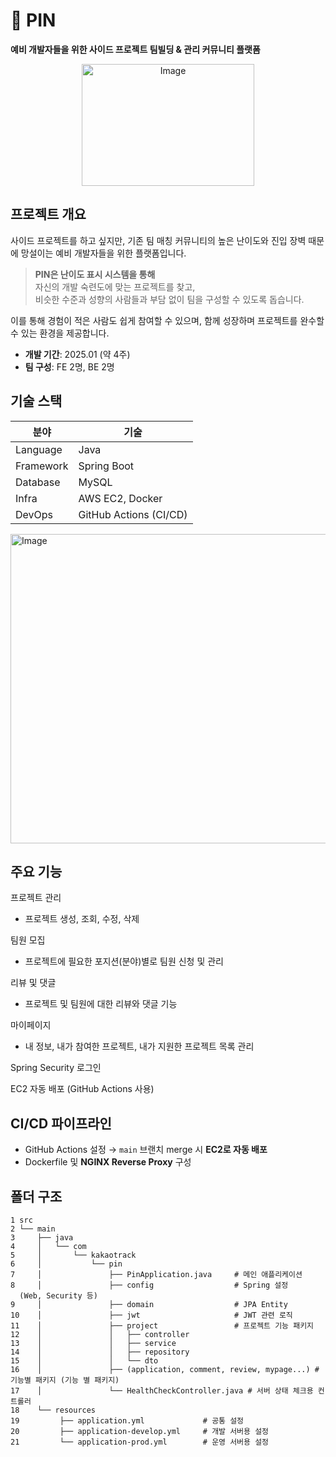 # 📌 PIN  
**예비 개발자들을 위한 사이드 프로젝트 팀빌딩 & 관리 커뮤니티 플랫폼**  

<p align="center">
<img width="276" height="195" alt="Image" src="https://github.com/user-attachments/assets/01c4d676-5e82-49e6-91ba-12d31e7727d4" />
</p>


## 프로젝트 개요  
사이드 프로젝트를 하고 싶지만,
기존 팀 매칭 커뮤니티의 높은 난이도와 진입 장벽 때문에 망설이는 예비 개발자들을 위한 플랫폼입니다.

> **PIN은 난이도 표시 시스템을 통해**  
> 자신의 개발 숙련도에 맞는 프로젝트를 찾고,  
> 비슷한 수준과 성향의 사람들과 부담 없이 팀을 구성할 수 있도록 돕습니다.

이를 통해 경험이 적은 사람도 쉽게 참여할 수 있으며,
함께 성장하며 프로젝트를 완수할 수 있는 환경을 제공합니다.

- **개발 기간**: 2025.01 (약 4주)  
- **팀 구성**: FE 2명, BE 2명  


## 기술 스택  
| 분야       | 기술 |
|------------|----------------------------------|
| Language   | Java |
| Framework  | Spring Boot |
| Database   | MySQL |
| Infra      | AWS EC2, Docker |
| DevOps     | GitHub Actions (CI/CD) |

<img width="715" height="495" alt="Image" src="https://github.com/user-attachments/assets/bd5f672e-aa6f-450a-b968-ba2805f7cbb9" />


## 주요 기능  
프로젝트 관리
- 프로젝트 생성, 조회, 수정, 삭제
  
팀원 모집
- 프로젝트에 필요한 포지션(분야)별로 팀원 신청 및 관리

리뷰 및 댓글
- 프로젝트 및 팀원에 대한 리뷰와 댓글 기능

마이페이지
- 내 정보, 내가 참여한 프로젝트, 내가 지원한 프로젝트 목록 관리
  
Spring Security 로그인 

EC2 자동 배포 (GitHub Actions 사용)

##  CI/CD 파이프라인  
- GitHub Actions 설정 → `main` 브랜치 merge 시 **EC2로 자동 배포**  
- Dockerfile 및 **NGINX Reverse Proxy** 구성  

## 폴더 구조

    1 src
    2 └── main
    3     ├── java
    4     │   └── com
    5     │       └── kakaotrack
    6     │           └── pin
    7     │               ├── PinApplication.java     # 메인 애플리케이션
    8     │               ├── config                  # Spring 설정
      (Web, Security 등)
    9     │               ├── domain                  # JPA Entity
    10    │               ├── jwt                     # JWT 관련 로직
    11    │               ├── project                 # 프로젝트 기능 패키지
    12    │               │   ├── controller
    13    │               │   ├── service
    14    │               │   ├── repository
    15    │               │   └── dto
    16    │               ├── (application, comment, review, mypage...) # 기능별 패키지 (기능 별 패키지)
    17    │               └── HealthCheckController.java # 서버 상태 체크용 컨트롤러
    18    └── resources
    19         ├── application.yml             # 공통 설정
    20         ├── application-develop.yml     # 개발 서버용 설정
    21         └── application-prod.yml        # 운영 서버용 설정


